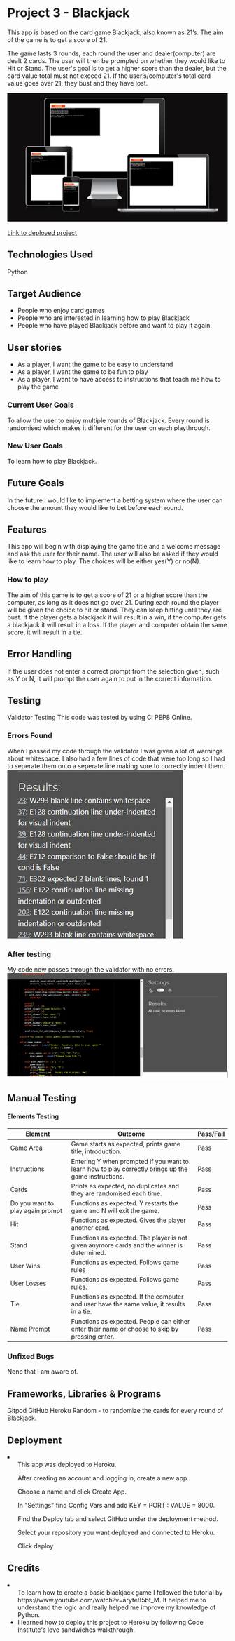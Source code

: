 <h1>Project 3 - Blackjack</h1>
This app is based on the card game Blackjack, also known as 21’s. The aim of the game is to get a score of 21.

The game lasts 3 rounds, each round the user and dealer(computer) are dealt 2 cards. The user will then be prompted on whether they would like to Hit or Stand. The user's goal is to get a higher score than the dealer, but the card value total must not exceed 21. If the user’s/computer's total card value goes over 21, they bust and they have lost. 

<img src="images/python-amiresponsive.PNG">

<a href="https://db-project3-c5b4318d6ba5.herokuapp.com/">Link to deployed project</a>
<h2>Technologies Used</h2>
Python

<h2>Target Audience</h2>
<ul>
<li>People who enjoy card games</li> 
<li>People who are interested in learning how to play Blackjack</li>
<li>People who have played Blackjack before and want to play it again.</li>
</ul>
<h2>User stories </h2>
<ul>
  <li>As a player, I want the game to be easy to understand</li>
  <li>As a player, I want the game to be fun to play</li>
  <li>As a player, I want to have access to instructions that teach me how to play the game</li>
</ul>
<h3>Current User Goals</h3>
To allow the user to enjoy multiple rounds of Blackjack. Every round is randomised which makes it different for the user on each playthrough.
<h3>New User Goals</h3>
To learn how to play Blackjack.

<h2>Future Goals</h2>
In the future I would like to implement a betting system where the user can choose the amount they would like to bet before each round.

<h2>Features</h2>
This app will begin with displaying the game title and a welcome message and ask the user for their name. The user will also be asked if they would like to learn how to play. The choices will be either yes(Y) or no(N).
<h3>How to play</h3>
The aim of this game is to get a score of 21 or a higher score than the computer, as long as it does not go over 21. During each round the player will be given the choice to hit or stand. They can keep hitting until they are bust. If the player gets a blackjack it will result in a win, if the computer gets a blackjack it will result in a loss. If the player and computer obtain the same score, it will result in a tie.

<h2>Error Handling</h2>
If the user does not enter a correct prompt from the selection given, such as Y or N, it will prompt the user again to put in the correct information.

<h2>Testing</h2>
Validator Testing
This code was tested by using CI PEP8 Online. 

<h3>Errors Found</h3>
When I passed my code through the validator I was given a lot of warnings about whitespace. I also had a few lines of code that were too long so I had to seperate them onto a seperate line making sure to correctly indent them.

<img src="images/results.PNG">

<h3>After testing</h3>
My code now passes through the validator with no errors.
<img src="images/results_after.PNG">


<h2>Manual Testing</h2>
<h4>Elements Testing</h4>
<table>
  <thead>
    <tr>
      <th>Element</th>
      <th>Outcome</th>
      <th>Pass/Fail</th>
    </tr>
  </thead>
  <tbody>
    <tr>
      <td>Game Area</td>
      <td>Game starts as expected, prints game title, introduction. </td>
      <td>Pass</td>
    </tr>
    <tr>
      <td>Instructions</td>
      <td>Entering Y when prompted if you want to learn how to play correctly brings up the game instructions.</td>
      <td>Pass</td>
    </tr>
    <tr>
      <td>Cards</td>
      <td>Prints as expected, no duplicates and they are randomised each time.</td>
      <td>Pass</td>
    </tr>
    <tr>
      <td>Do you want to play again prompt</td>
      <td>Functions as expected. Y restarts the game and N will exit the game.</td>
      <td>Pass</td>
    </tr>
    <tr>
      <td>Hit</td>
      <td>Functions as expected. Gives the player another card.</td>
      <td>Pass</td>
    </tr>
    <tr>
      <td>Stand</td>
      <td>Functions as expected. The player is not given anymore cards and the winner is determined.</td>
      <td>Pass</td>
    </tr>
    <tr>
      <td>User Wins</td>
      <td>Functions as expected. Follows game rules</td>
      <td>Pass</td>
    </tr>
    <tr>
      <td>User Losses</td>
      <td>Functions as expected. Follows game rules.</td>
      <td>Pass</td>
    </tr>
    <tr>
      <td>Tie</td>
      <td>Functions as expected. If the computer and user have the same value, it results in a tie.</td>
      <td>Pass</td>
    </tr>
    <tr>
      <td>Name Prompt</td>
      <td>Functions as expected. People can either enter their name or choose to skip by pressing enter.</td>
      <td>Pass</td>
    </tr>
  </tbody>
</table>


<h3>Unfixed Bugs</h3>
None that I am aware of.

<h2>Frameworks, Libraries & Programs</h2>
Gitpod
GitHub
Heroku 
Random - to randomize the cards for every round of Blackjack.

<h2>Deployment</h2>
<li><ul>This app was deployed to Heroku.</ul>
<ul>After creating an account and logging in, create a new app.</ul>
<ul>Choose a name and click Create App.</ul>
<ul>In "Settings" find Config Vars and add KEY = PORT : VALUE = 8000.</ul>
<ul>Find the Deploy tab and select GitHub under the deployment method.</ul>
<ul>Select your repository you want deployed and connected to Heroku.</ul>
<ul>Click deploy</ul>
</li>

<h2>Credits</h2>
<li><ul>To learn how to create a basic blackjack game I followed the tutorial by
https://www.youtube.com/watch?v=aryte85bt_M. It helped me to understand the logic and really helped me improve my knowledge of Python. </li>
<li>I learned how to deploy this project to Heroku by following Code Institute's love sandwiches walkthrough.
</li>